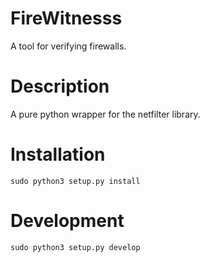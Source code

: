 # FireWitnesss
A tool for verifying firewalls.


# Description
A pure python wrapper for the netfilter library.

# Installation

    sudo python3 setup.py install

# Development

    sudo python3 setup.py develop
